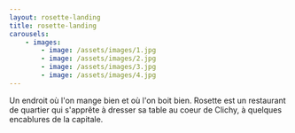 ```yaml
---
layout: rosette-landing
title: rosette-landing
carousels:
    - images:
        - image: /assets/images/1.jpg
        - image: /assets/images/2.jpg
        - image: /assets/images/3.jpg
        - image: /assets/images/4.jpg
---
```

Un endroit où l'on mange bien et où l'on boit bien. Rosette est un restaurant de quartier qui s'apprête à dresser sa table au coeur de Clichy, à quelques encablures de la capitale.